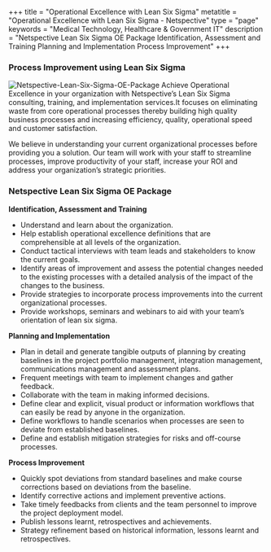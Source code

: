 +++
title = "Operational Excellence with Lean Six Sigma"
metatitle = "Operational Excellence with Lean Six Sigma - Netspective"
type = "page"
keywords = "Medical Technology, Healthcare & Government IT"
description = "Netspective Lean Six Sigma OE Package Identification, Assessment and Training Planning and Implementation Process Improvement"
+++

### Process Improvement using Lean Six Sigma
![Netspective-Lean-Six-Sigma-OE-Package](/img/consulting-services/Netspective-Lean-Six-Sigma-OE-Package.jpg#right)
Achieve Operational Excellence in your organization with Netspective’s Lean Six Sigma consulting, training, and implementation services.It focuses on eliminating waste from core operational processes thereby building high quality business processes and increasing efficiency, quality, operational speed and customer satisfaction.

We believe in understanding your current organizational processes before providing you a solution. Our team will work with your staff to streamline processes, improve productivity of your staff, increase your ROI and address your organization’s strategic priorities.

### Netspective Lean Six Sigma OE Package
**Identification, Assessment and Training**

* Understand and learn about the organization.
* Help establish operational excellence definitions that are comprehensible at all levels of the organization.
* Conduct tactical interviews with team leads and stakeholders to know the current goals.
* Identify areas of improvement and assess the potential changes needed to the existing processes with a detailed analysis of the impact of the changes to the business.
* Provide strategies to incorporate process improvements into the current organizational processes.
* Provide workshops, seminars and webinars to aid with your team’s orientation of lean six sigma.

**Planning and Implementation**

* Plan in detail and generate tangible outputs of planning by creating baselines in the project portfolio management, integration management, communications management and assessment plans.
* Frequent meetings with team to implement changes and gather feedback.
* Collaborate with the team in making informed decisions.
* Define clear and explicit, visual product or information workflows that can easily be read by anyone in the organization.
* Define workflows to handle scenarios when processes are seen to deviate from established baselines.
* Define and establish mitigation strategies for risks and off-course processes.

**Process Improvement**

* Quickly spot deviations from standard baselines and make course corrections based on deviations from the baseline.
* Identify corrective actions and implement preventive actions.
* Take timely feedbacks from clients and the team personnel to improve the project deployment model.
* Publish lessons learnt, retrospectives and achievements.
* Strategy refinement based on historical information, lessons learnt and retrospectives.